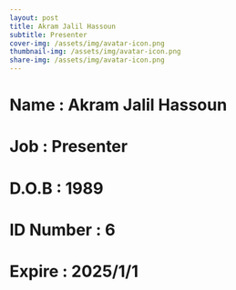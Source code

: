 ```yaml
---
layout: post
title: Akram Jalil Hassoun
subtitle: Presenter
cover-img: /assets/img/avatar-icon.png
thumbnail-img: /assets/img/avatar-icon.png
share-img: /assets/img/avatar-icon.png
---
```


# Name : Akram Jalil Hassoun 
# Job : Presenter
# D.O.B : 1989
# ID Number : 6
# Expire : 2025/1/1
